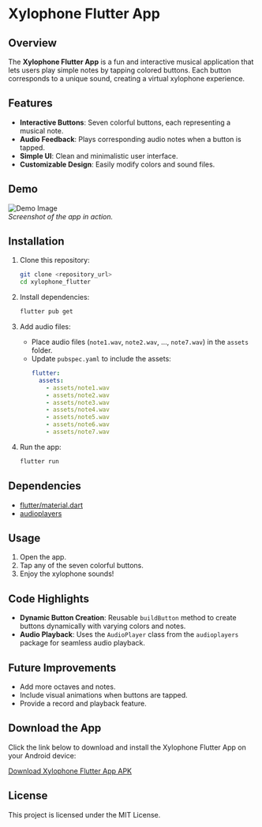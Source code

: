 # Xylophone Flutter App

## Overview
The **Xylophone Flutter App** is a fun and interactive musical application that lets users play simple notes by tapping colored buttons. Each button corresponds to a unique sound, creating a virtual xylophone experience.

## Features
- **Interactive Buttons**: Seven colorful buttons, each representing a musical note.
- **Audio Feedback**: Plays corresponding audio notes when a button is tapped.
- **Simple UI**: Clean and minimalistic user interface.
- **Customizable Design**: Easily modify colors and sound files.

## Demo
![Demo Image](https://via.placeholder.com/600x300)  
*Screenshot of the app in action.*

## Installation

1. Clone this repository:
   ```bash
   git clone <repository_url>
   cd xylophone_flutter
   ```

2. Install dependencies:
   ```bash
   flutter pub get
   ```

3. Add audio files:
    - Place audio files (`note1.wav`, `note2.wav`, ..., `note7.wav`) in the `assets` folder.
    - Update `pubspec.yaml` to include the assets:
      ```yaml
      flutter:
        assets:
          - assets/note1.wav
          - assets/note2.wav
          - assets/note3.wav
          - assets/note4.wav
          - assets/note5.wav
          - assets/note6.wav
          - assets/note7.wav
      ```

4. Run the app:
   ```bash
   flutter run
   ```

## Dependencies
- [flutter/material.dart](https://api.flutter.dev/flutter/material.dart)
- [audioplayers](https://pub.dev/packages/audioplayers)

## Usage
1. Open the app.
2. Tap any of the seven colorful buttons.
3. Enjoy the xylophone sounds!

## Code Highlights
- **Dynamic Button Creation**: Reusable `buildButton` method to create buttons dynamically with varying colors and notes.
- **Audio Playback**: Uses the `AudioPlayer` class from the `audioplayers` package for seamless audio playback.

## Future Improvements
- Add more octaves and notes.
- Include visual animations when buttons are tapped.
- Provide a record and playback feature.

## Download the App
Click the link below to download and install the Xylophone Flutter App on your Android device:

[Download Xylophone Flutter App APK](https://drive.google.com/file/d/1YF52sTUnqn7RY-NO4wuvErj6D9Mjh4KR/view?usp=sharing)

## License
This project is licensed under the MIT License.
